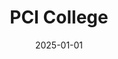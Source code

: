 ---
date: '2025-01-01' # date in which the content is created - defaults to "today"
title: 'PCI College'
draft: false # set to "true" if you want to hide the content 

university: "PCI College"
year: "2025-2029"
degree: "Bachelor of Psychotherapy and Councelling"

---